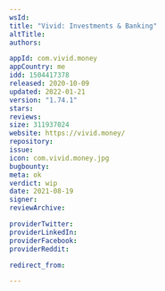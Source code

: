 ```yaml
---
wsId: 
title: "Vivid: Investments & Banking"
altTitle: 
authors:

appId: com.vivid.money
appCountry: me
idd: 1504417378
released: 2020-10-09
updated: 2022-01-21
version: "1.74.1"
stars: 
reviews: 
size: 311937024
website: https://vivid.money/
repository: 
issue: 
icon: com.vivid.money.jpg
bugbounty: 
meta: ok
verdict: wip
date: 2021-08-19
signer: 
reviewArchive:

providerTwitter: 
providerLinkedIn: 
providerFacebook: 
providerReddit: 

redirect_from:

---
```


